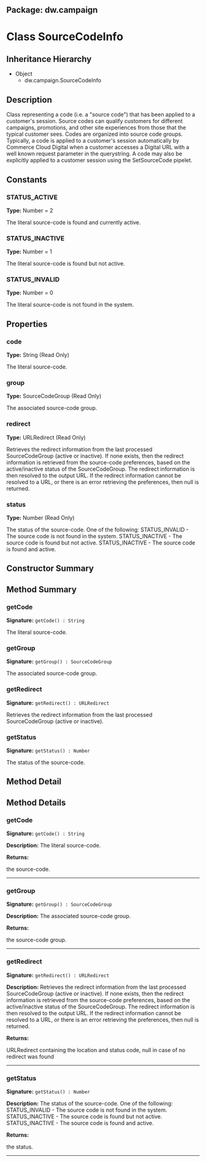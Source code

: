 ## Package: dw.campaign

# Class SourceCodeInfo

## Inheritance Hierarchy

- Object
  - dw.campaign.SourceCodeInfo

## Description

Class representing a code (i.e. a "source code") that has been applied to a customer's session. Source codes can qualify customers for different campaigns, promotions, and other site experiences from those that the typical customer sees. Codes are organized into source code groups. Typically, a code is applied to a customer's session automatically by Commerce Cloud Digital when a customer accesses a Digital URL with a well known request parameter in the querystring. A code may also be explicitly applied to a customer session using the SetSourceCode pipelet.

## Constants

### STATUS_ACTIVE

**Type:** Number = 2

The literal source-code is found and currently active.

### STATUS_INACTIVE

**Type:** Number = 1

The literal source-code is found but not active.

### STATUS_INVALID

**Type:** Number = 0

The literal source-code is not found in the system.

## Properties

### code

**Type:** String (Read Only)

The literal source-code.

### group

**Type:** SourceCodeGroup (Read Only)

The associated source-code group.

### redirect

**Type:** URLRedirect (Read Only)

Retrieves the redirect information from the last processed SourceCodeGroup (active or inactive). If none exists,
 then the redirect information is retrieved from the source-code preferences, based on the active/inactive status
 of the SourceCodeGroup. The redirect information is then resolved to the output URL. If the redirect information
 cannot be resolved to a URL, or there is an error retrieving the preferences, then null is returned.

### status

**Type:** Number (Read Only)

The status of the source-code.  One of the following:
 STATUS_INVALID - The source code is not found in the system.
 STATUS_INACTIVE - The source code is found but not active.
 STATUS_INACTIVE - The source code is found and active.

## Constructor Summary

## Method Summary

### getCode

**Signature:** `getCode() : String`

The literal source-code.

### getGroup

**Signature:** `getGroup() : SourceCodeGroup`

The associated source-code group.

### getRedirect

**Signature:** `getRedirect() : URLRedirect`

Retrieves the redirect information from the last processed SourceCodeGroup (active or inactive).

### getStatus

**Signature:** `getStatus() : Number`

The status of the source-code.

## Method Detail

## Method Details

### getCode

**Signature:** `getCode() : String`

**Description:** The literal source-code.

**Returns:**

the source-code.

---

### getGroup

**Signature:** `getGroup() : SourceCodeGroup`

**Description:** The associated source-code group.

**Returns:**

the source-code group.

---

### getRedirect

**Signature:** `getRedirect() : URLRedirect`

**Description:** Retrieves the redirect information from the last processed SourceCodeGroup (active or inactive). If none exists, then the redirect information is retrieved from the source-code preferences, based on the active/inactive status of the SourceCodeGroup. The redirect information is then resolved to the output URL. If the redirect information cannot be resolved to a URL, or there is an error retrieving the preferences, then null is returned.

**Returns:**

URLRedirect containing the location and status code, null in case of no redirect was found

---

### getStatus

**Signature:** `getStatus() : Number`

**Description:** The status of the source-code. One of the following: STATUS_INVALID - The source code is not found in the system. STATUS_INACTIVE - The source code is found but not active. STATUS_INACTIVE - The source code is found and active.

**Returns:**

the status.

---